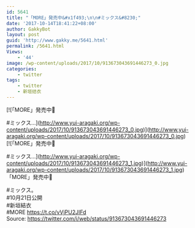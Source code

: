 ```yaml
---
id: 5641
title: "「MORE」発売中&#x1f493;\n\n#ミックス&#8230;"
date: '2017-10-14T18:41:22+08:00'
author: GakkyBot
layout: post
guid: 'http://www.gakky.me/5641.html'
permalink: /5641.html
Views:
    - '44'
image: /wp-content/uploads/2017/10/913673043691446273_0.jpg
categories:
    - twitter
tags:
    - twitter
    - 新垣结衣
---
```


[![「MORE」発売中💓

#ミックス...](http://www.yui-aragaki.org/wp-content/uploads/2017/10/913673043691446273_0.jpg)](http://www.yui-aragaki.org/wp-content/uploads/2017/10/913673043691446273_0.jpg)  
[![「MORE」発売中💓

#ミックス...](http://www.yui-aragaki.org/wp-content/uploads/2017/10/913673043691446273_1.jpg)](http://www.yui-aragaki.org/wp-content/uploads/2017/10/913673043691446273_1.jpg)  
「MORE」発売中💓

\#ミックス。  
\#10月21日公開  
\#新垣結衣  
\#MORE https://t.co/vVjPU2JIFd  
Source: <https://twitter.com/i/web/status/913673043691446273>